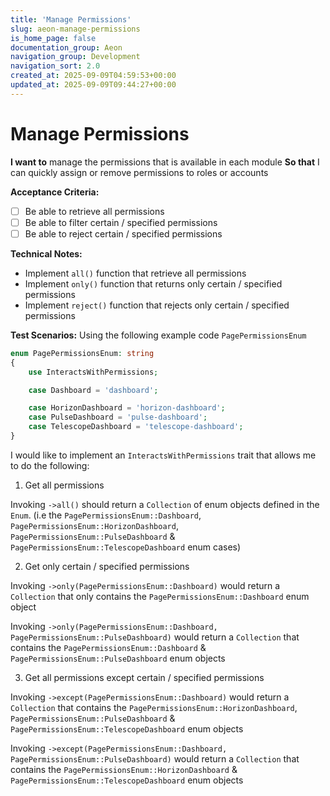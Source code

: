 ```yaml
---
title: 'Manage Permissions'
slug: aeon-manage-permissions
is_home_page: false
documentation_group: Aeon
navigation_group: Development
navigation_sort: 2.0
created_at: 2025-09-09T04:59:53+00:00
updated_at: 2025-09-09T09:44:27+00:00
---
```

# Manage Permissions

**I want to** manage the permissions that is available in each module
**So that** I can quickly assign or remove permissions to roles or accounts

**Acceptance Criteria:**
- [ ] Be able to retrieve all permissions
- [ ] Be able to filter certain / specified permissions
- [ ] Be able to reject certain / specified permissions

**Technical Notes:**
- Implement `all()` function that retrieve all permissions
- Implement `only()` function that returns only certain / specified permissions
- Implement `reject()` function that rejects only certain / specified permissions

**Test Scenarios:**
Using the following example code `PagePermissionsEnum`

```php
enum PagePermissionsEnum: string
{
    use InteractsWithPermissions;

    case Dashboard = 'dashboard';

    case HorizonDashboard = 'horizon-dashboard';
    case PulseDashboard = 'pulse-dashboard';
    case TelescopeDashboard = 'telescope-dashboard';
}
```

I would like to implement an `InteractsWithPermissions` trait that allows me to do the following:

1. Get all permissions

Invoking `->all()` should return a `Collection` of enum objects defined in the `Enum`. (i.e the `PagePermissionsEnum::Dashboard`, `PagePermissionsEnum::HorizonDashboard`, `PagePermissionsEnum::PulseDashboard` & `PagePermissionsEnum::TelescopeDashboard` enum cases)

2. Get only certain / specified permissions

Invoking `->only(PagePermissionsEnum::Dashboard)` would return a `Collection` that only contains the `PagePermissionsEnum::Dashboard` enum object

Invoking `->only(PagePermissionsEnum::Dashboard, PagePermissionsEnum::PulseDashboard)` would return a `Collection` that contains the `PagePermissionsEnum::Dashboard` & `PagePermissionsEnum::PulseDashboard` enum objects

3. Get all permissions except certain / specified permissions

Invoking `->except(PagePermissionsEnum::Dashboard)` would return a `Collection` that contains the `PagePermissionsEnum::HorizonDashboard`, `PagePermissionsEnum::PulseDashboard` & `PagePermissionsEnum::TelescopeDashboard` enum objects

Invoking `->except(PagePermissionsEnum::Dashboard, PagePermissionsEnum::PulseDashboard)` would return a `Collection` that contains the `PagePermissionsEnum::HorizonDashboard` & `PagePermissionsEnum::TelescopeDashboard` enum objects